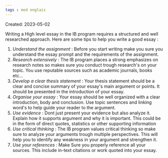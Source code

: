 ```yaml
---
tags : mod englais
---
```

Created: 2023-05-02

Writing a High level essay in the IB program requires a structured and well researched approach. Here are some tips to help you write a good essay :
1. *Understand the assignment* : Before you start writing make you sure you understand the essay prompt and the requirements of the assignment. 
2. *Research extensively* : The IB program places a strong emphasizes on research notes so makes sure you conduct trough research's on your topic. You use reputable sources such as academic journals, books etc...
3. *Develop a clear thesis statement* : Your thesis statement should be a clear and concise summary of your essay's main argument or points. It should be presented in the introduction of your essay.
4. *Organise your essay* : Your essay should be well organized with a clear introduction, body and conclusion. Use topic sentences and linking word's to help guide your reader to the argument.
5. *Use evidence* : Dont just present your evidence but also analyze it. Explain how it supports argument and why it is important. This could be in the form of direct quotes, statistics or other supporting information
6. *Use critical thinking* : The IB program values critical thinking so make sure to analyze your arguments trough multiple perspectives. This will help you to identify any weakness in your argument and strengthen it.
7. *Use your references* : Make Sure you properly reference all your sources. This include in-text citations or work quoted into your essay. 